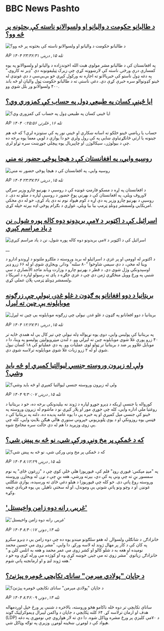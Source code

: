 # BBC News Pashto## [د طالبانو حکومت د والیانو او ولسوالانو ناسته کې بحثونه پر څه وو؟](https://www.bbc.com/pashto/articles/c306elv89njo?at_medium=RSS&at_campaign=rss?at_campaign=githubrss)![د طالبانو حکومت د والیانو او ولسوالانو ناسته کې بحثونه پر څه وو؟](https://ichef.bbci.co.uk/ace/ws/240/cpsprodpb/2df5/live/a002f660-a3a7-11f0-92db-77261a15b9d2.jpg)_AP ۱۴۰۴ تله ۱۵, درېنۍ ۲۳:۳۶:۳۱_په افغانستان کې د طالبانو مشر مولوي هبت الله اخوندزاده د والیانو او ولسوالانو په یوه کمسارې درې ورځنۍ ناسته کې لارښوونه کړې چې زیرک ټیلیفونونه دې "ډېر نه کاروي."
په دغه ډول ناستو کې خبریالانو ته اجازه نه ورکول کېږي خو بي‌بي‌سي د دې غونډې له ځینو کډونوالو سره خبرې کړې دي.‌ دغې ناستې ته د طالبانو حکومت ټول والیان او څه باند ۴۰۰ ولسوالانو ور بلل شوي‌ وو.## [ايا ځينې کسان په طبیعي ډول په حساب کې کمزوري وي؟](https://www.bbc.com/pashto/articles/c1476n4ekneo?at_medium=RSS&at_campaign=rss?at_campaign=githubrss)![ايا ځينې کسان په طبیعي ډول په حساب کې کمزوري وي؟](https://ichef.bbci.co.uk/ace/ws/240/cpsprodpb/9fb0/live/67355500-a058-11f0-b687-23a5afa8b42e.jpg)_AP ۱۴۰۴ تله ۱۶, څلرنۍ ۰:۲۵:۵۶_حساب يا رياضي ځينو خلکو ته اسانه ښکاري او ځینې نور په کې ستونزه لري؟ که څه هم جينونه يا ارثي ځانګړتياوې ښايي په کې رول ولري خو دا يوازې د لویې معما يوه برخه ده چې د بيولوژۍ، سيکالوژۍ او چاپېریال يوه پېچلي جوړښت سره تړاو لري.## [روسیه وایي، په افغانستان کې د هیچا پوځي حضور نه مني](https://www.bbc.com/pashto/articles/cy9nz2q2j15o?at_medium=RSS&at_campaign=rss?at_campaign=githubrss)![روسیه وایي، په افغانستان کې د هیچا پوځي حضور نه مني](https://ichef.bbci.co.uk/ace/ws/240/cpsprodpb/c1e4/live/b6ea78e0-a356-11f0-b741-177e3e2c2fc7.jpg)_AP ۱۴۰۴ تله ۱۵, درېنۍ ۲۳:۳۷:۴۶_د افغانستان په اړه د مسکو فارمټ غونډه کې د روسیې د بهرنیو چارو وزیر سرګي لاوروف ویلي، په افغانستان کې د بهرني پوځ حضور د روسیې لپاره د منلو نه دی.
د روسیې د بهرنیو چارو وزیر په دې اړه د کوم هېواد نوم نه دی یاد کړی، خو له دې مخکې امریکایي ولسمشر ډونلډ ټرمپ بیا بیا ویلي، غواړي د بګرام پوځي اډه بېرته خپله کړي.## [اسرائيل کې د اکټوبر د ۷مې بریدونو دوه کاله پوره شول، نن د یاد مراسم کېږي](https://www.bbc.co.uk/pashto/live/czrpzn2z2y6t?at_medium=RSS&at_campaign=rss?at_campaign=githubrss)![اسرائيل کې د اکټوبر د ۷مې بریدونو دوه کاله پوره شول، نن د یاد مراسم کېږي](https://ichef.bbci.co.uk/ace/standard/240/cpsprodpb/247a/live/2fe3ec40-a3c0-11f0-92db-77261a15b9d2.jpg)__د اکتوبر له اوومې او پر غزې د اسرائیلو له برید وروسته د ملګرو ملتونو د اړوندو ادارو د وینا له مخې، د دې سیمې شاوخوا "۸۰ سلنه" ودانۍ ویجاړې شوې او له ۶۶ زرو ډېر اوسېدونکي وژل شوي دي.
د قطر د بهرنیو چارو د وزارت ویاند ماجد الأنصاري د سې شنبې په ورځ وویل منځګړي ژمن دي چې د غزې جګړه د پای ته رسولو لپاره د امریکا د ولسمشر ډونلډ ټرمپ پلان عملي کړي.## [بریتانیا د دوو افغانانو په ګډون د غلو غدۍ نیولې چې زرګونه موبایلونه یې چین ته لېږل ](https://www.bbc.com/pashto/articles/c4gv711zkrzo?at_medium=RSS&at_campaign=rss?at_campaign=githubrss)![بریتانیا د دوو افغانانو په ګډون د غلو غدۍ نیولې چې زرګونه موبایلونه یې چین ته لېږل ](https://ichef.bbci.co.uk/ace/ws/240/cpsprodpb/0730/live/8dab6510-a370-11f0-92db-77261a15b9d2.jpg)_AP ۱۴۰۴ تله ۱۵, درېنۍ ۱۲:۲۷:۴۱_په بریتانیا کې پولیس وايي، دوی یوه نړیواله ډله نیولې چې تېر کال یې له همدې ځایه تر ۴۰ زرو پورې غلا شوي موبایلونه چین ته لېږلي وو.
د لندن میټروپولیټن پولیسو په وینا، دا د موبایل غلاوو پر ضد د بریتانیا تر ټولو لوی عملیات وو. په دې عملیاتو کې ۱۸ کسان نیول شوي او له ۲ زرو زیات غلا شوي موبایلونه ترلاسه شوي دي.## [ ولې له زېږون وروسته جنسي لیوالتیا کمېږي او څه بايد وشي؟](https://www.bbc.com/pashto/articles/c740gx48grlo?at_medium=RSS&at_campaign=rss?at_campaign=githubrss)![ ولې له زېږون وروسته جنسي لیوالتیا کمېږي او څه بايد وشي؟](https://ichef.bbci.co.uk/ace/ws/240/cpsprodpb/c937/live/e2a5be60-a11a-11f0-92db-77261a15b9d2.jpg)_AP ۱۴۰۴ تله ۱۵, درېنۍ ۹:۳۰:۰۷_کورواله یا جنسي اړیکه د ډېرو جوړو لپاره د ژوند نه بېلېدونکې برخه ده، خو د بریتانيا د روغتیا ملي اداره وایي، کله چې جوړې مور او پلار کېږي نو د ماشوم له زېږون وروسته په ځینو کې جنسي میل کمېږي او په خبره یې دا يوه عامه پديده ده.
دلته ‌په بریتانیا کې د فټنس یوه روزونکې او د یوې ټلویزیوني خپرونې ستورې هالي هيګن بلايټ وايي، کله چې يې زوی وزېږېد دا هم له دې حالت سره مخامخ شوه.## [که د ځمکې پر مخ ونې ورکې شي، نو څه به پېښ شي؟](https://www.bbc.com/pashto/articles/cly95m011m8o?at_medium=RSS&at_campaign=rss?at_campaign=githubrss)![که د ځمکې پر مخ ونې ورکې شي، نو څه به پېښ شي؟](https://ichef.bbci.co.uk/ace/ws/240/cpsprodpb/8881/live/bf363650-9eac-11f0-9d1f-e7d83132d3ab.jpg)_AP ۱۴۰۴ تله ۱۵, درېنۍ ۸:۱۲:۲۹_په "مېډ مېکس: فيوري روډ" فلم کې، فيوريوزا هلې ځلې کوي چې د "زرغون ځای" په نوم سمسور بڼ ته چې ونې په کې دي، بېرته ورشي، هغه بڼ چې د نړۍ له ويجاړۍ وروسته وروسته روغ پاتې دی. خو کله چې فيوريوزا د هیلو دغې ځای ته ورسېده، يوازې شګلنې غونډۍ او د وچو ونو پاتې شوني يې وموندل، او له سختې ناهيلۍ يې يوه فریادي چیغه وکړه.## ['غريبۍ رانه دوه زامن واخيستل'](https://www.bbc.com/pashto/articles/cevzm08njj3o?at_medium=RSS&at_campaign=rss?at_campaign=githubrss)!['غريبۍ رانه دوه زامن واخيستل'](https://ichef.bbci.co.uk/ace/ws/240/cpsprodpb/ab43/live/3be410e0-a160-11f0-8480-e139cd7c3f3c.jpg)_AP ۱۴۰۴ تله ۱۴, دونۍ ۸:۴۰:۱۷_خانزادګۍ د شانګلې ولسوالۍ له هغو سلګونو ميندو يوه ده چې دوه زامن يې د ډبرو سکرو په کان کې د کار پر مهال ژوند له لاسه ورکړ. دا وايي، "مشر زوی مې حسين محمد نومېده او هغه به د شلو کالو او کشر زوی مې عمر محمد و هغه به اتلس کلن و." خانزادګۍ زياتوي "مشر زوي ته مې جينۍ خوښه کړې وه او کوژده مې ورله کړې وه خو د هغه ژوند لنډ و او ارمانجنه پاتې شوم."## [د جاپان "پولادي مېرمن" سانای تکایچي څومره پېژنئ؟](https://www.bbc.com/pashto/articles/c20vdyvwnv1o?at_medium=RSS&at_campaign=rss?at_campaign=githubrss)![د جاپان "پولادي مېرمن" سانای تکایچي څومره پېژنئ؟](https://ichef.bbci.co.uk/ace/ws/240/cpsprodpb/6ee2/live/3948ea70-a19e-11f0-92db-77261a15b9d2.jpg)_AP ۱۴۰۴ تله ۱۴, دونۍ ۸:۴۶:۰۹_ساناې تکایچي تر دوه ځله ناکامو هڅو وروسته، بالاخره د شنبې پر ورځ خپل اوږدمهاله هدف او ارمان ترلاسه کړ.
 ۶۴ کلنه ټکایچي د جاپان د واکمن لېبرال ډیموکراټیک ګوند (LDP) د ۷۰مې کلیزې پر ورځ مشره وټاکل شوه. 
دا دې ته لار هواروي چې نوموړې په دغه هېواد کې د لومړنۍ ښځینه لومړۍ وزیرې په توګه وټاکل شي.